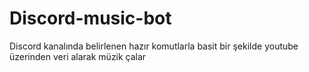 # Discord-music-bot

Discord kanalında belirlenen hazır komutlarla basit bir şekilde  youtube üzerinden veri alarak müzik çalar
